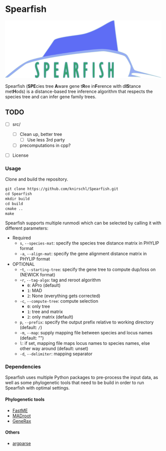 # Spearfish

<p align="center">
  <img src="resources/spearfish.png" alt="Spearfish logo"/>
</p>
Spearfish (<b>SPE</b>cies tree <b>A</b>ware gene t<b>R</b>ee in<b>F</b>erence
with d<b>IS</b>tance met<b>H</b>ods) is a distance-based tree inference
algorithm that respects the species tree and can infer gene family trees.


## TODO

- [ ] src/
  - [ ] Clean up, better tree
    - [ ] Use less 3rd party
  - [ ] precomputations in cpp?
- [ ] License


### Usage

Clone and build the repository.
```
git clone https://github.com/knirschl/Spearfish.git
cd Spearfish
mkdir build
cd build
cmake ..
make
```

Spearfish supports multiple runmodi which can be selected by calling it with
different parameters:
  - Required
    - `s`, `--species-mat`: specify the species tree distance matrix in PHYLIP format
    - `-a`, `--align-mat`: specify the gene alignment distance matrix in PHYLIP format
  - OPTIONAL
    - -`t`, `--starting-tree`: specify the gene tree to compute dup/loss on
    (NEWICK format)
    - -`r`, `--tag-algo`: tag and reroot algorithm
      - `0`: APro (default)
      - `1`: MAD
      - `2`: None (everything gets corrected)
    - `-c`, `--compute-tree`: compute selection
      - `0`: only tree
      - `1`: tree and matrix
      - `2`: only matrix (default)
    - `p`, `--prefix`: specify the output prefix relative to working directory
    (default: `/`)
    - `-m`, `--map`: supply mapping file between species and locus names
    (default: "")
    - `l`: if set, mapping file maps locus names to species names, else other
    way around (default: unset)
    - `-d`, `--delimiter`: mapping separator


### Dependencies

Spearfish uses multiple Python packages to pre-process the input data, as well
as some phylogenetic tools that need to be build in order to run Spearfish with
optimal settings.

#### Phylogenetic tools

  - [FastME](http://www.atgc-montpellier.fr/fastme)
  - [MADroot](https://github.com/davidjamesbryant/MADroot)
  - [GeneRax](https://github.com/BenoitMorel/GeneRax)

#### Others

  - [argparse](https://github.com/p-ranav/argparse)
